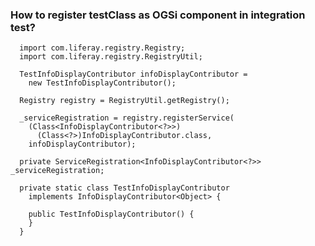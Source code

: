 ### How to register testClass as OGSi component in integration test?

      import com.liferay.registry.Registry;
      import com.liferay.registry.RegistryUtil;

      TestInfoDisplayContributor infoDisplayContributor =
        new TestInfoDisplayContributor();

      Registry registry = RegistryUtil.getRegistry();

      _serviceRegistration = registry.registerService(
        (Class<InfoDisplayContributor<?>>)
          (Class<?>)InfoDisplayContributor.class,
        infoDisplayContributor);

      private ServiceRegistration<InfoDisplayContributor<?>> _serviceRegistration;

      private static class TestInfoDisplayContributor
        implements InfoDisplayContributor<Object> {

        public TestInfoDisplayContributor() {
        }
      }
      
### 
